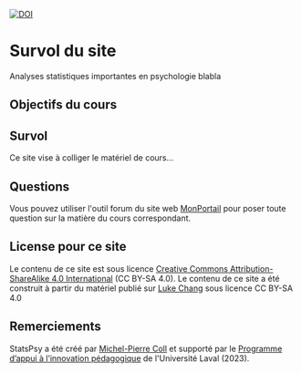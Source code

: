 [![DOI](https://zenodo.org/badge/171529794.svg#left)](https://zenodo.org/badge/latestdoi/171529794)
# Survol du site

Analyses statistiques importantes en psychologie blabla


## Objectifs du cours



## Survol
Ce site vise à colliger le matériel de cours...


## Questions
Vous pouvez utiliser l'outil forum du site web [MonPortail](https://monportail.ulaval.ca/portail) pour poser toute question sur la matière du cours correspondant.

## License pour ce site
Le contenu de ce site est sous licence [Creative Commons Attribution-ShareAlike 4.0 International](https://creativecommons.org/licenses/by-sa/4.0/)
(CC BY-SA 4.0). Le contenu de ce site a été construit à partir du matériel publié sur [Luke Chang](dartbrains.org) sous licence CC BY-SA 4.0

## Remerciements

StatsPsy a été créé par [Michel-Pierre Coll](https://www.fss.ulaval.ca/notre-faculte/repertoire-du-personnel/michel-pierre-coll) et supporté par le [Programme d’appui à l’innovation pédagogique](https://www.enseigner.ulaval.ca/appui-a-l-innovation/programme-d-appui-l-innovation-pedagogique) de l'Université Laval (2023).